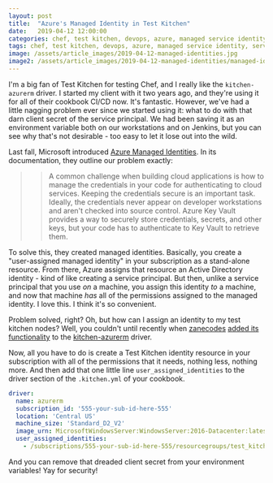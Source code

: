 ```yaml
---
layout: post
title:  "Azure's Managed Identity in Test Kitchen"
date:   2019-04-12 12:00:00
categories: chef, test kitchen, devops, azure, managed service identity, service principal
tags: chef, test kitchen, devops, azure, managed service identity, service principal
image: /assets/article_images/2019-04-12-managed-identities.jpg
image2: /assets/article_images/2019-04-12-managed-identities/managed-identities-mobile.jpg
---
```

I'm a big fan of Test Kitchen for testing Chef, and I really like the `kitchen-azurerm` driver. I started my client with it two years ago, and they're using it for all of their cookbook CI/CD now. It's fantastic. However, we've had a little nagging problem ever since we started using it: what to do with that darn client secret of the service principal. We had been saving it as an environment variable both on our workstations and on Jenkins, but you can see why that's not desirable - too easy to let it lose out into the wild.

Last fall, Microsoft introduced [Azure Managed Identities](https://docs.microsoft.com/en-us/azure/active-directory/managed-identities-azure-resources/overview). In its documentation, they outline our problem exactly:

>> A common challenge when building cloud applications is how to manage the credentials in your code for authenticating to cloud services. Keeping the credentials secure is an important task. Ideally, the credentials never appear on developer workstations and aren't checked into source control. Azure Key Vault provides a way to securely store credentials, secrets, and other keys, but your code has to authenticate to Key Vault to retrieve them.

To solve this, they created managed identities. Basically, you create a "user-assigned managed identity" in your subscription as a stand-alone resource. From there, Azure assigns that resource an Active Directory identity - kind of like creating a service principal. But then, unlike a service principal that you use _on_ a machine, you assign this identity _to_ a machine, and now that machine _has_ all of the permissions assigned to the managed identity. I love this. I think it's so convenient.

Problem solved, right? Oh, but how can I assign an identity to my test kitchen nodes? Well, you couldn't until recently when [zanecodes](https://github.com/zanecodes) [added its functionality](https://github.com/test-kitchen/kitchen-azurerm/commit/22bc172e415ec07c25f9461d9047513359c61866) to the [kitchen-azurerm](https://github.com/test-kitchen/kitchen-azurerm#kitchenyml-example-10---enabling-managed-service-identities) driver.

Now, all you have to do is create a Test Kitchen identity resource in your subscription with all of the permissions that it needs, nothing less, nothing more. And then add that one little line `user_assigned_identities` to the driver section of the `.kitchen.yml` of your cookbook.

```yaml
driver:
  name: azurerm
  subscription_id: '555-your-sub-id-here-555'
  location: 'Central US'
  machine_size: 'Standard_D2_V2'
  image_urn: MicrosoftWindowsServer:WindowsServer:2016-Datacenter:latest
  user_assigned_identities:
    - /subscriptions/555-your-sub-id-here-555/resourcegroups/test_kitchen_stuff/providers/Microsoft.ManagedIdentity/userAssignedIdentities/test-kitchen-identity
```

And you can remove that dreaded client secret from your environment variables! Yay for security!